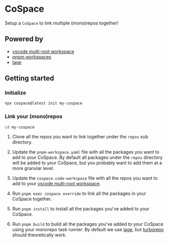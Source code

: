 # CoSpace

Setup a `CoSpace` to link multiple (mono)repos together!

## Powered by

- [vscode multi-root workspace](https://code.visualstudio.com/docs/editor/multi-root-workspaces)
- [pnpm workspaces](https://pnpm.io/workspaces)
- [lage](https://microsoft.github.io/lage/)

## Getting started

### Initialize

```bash
npx cospace@latest init my-cospace
```

### Link your (mono)repos

```bash
cd my-cospace
```

1. Clone all the repos you want to link together under the `repos` sub directory.

1. Update the `pnpm-workspace.yaml` file with all the packages you want to add to your CoSpace. By default all packages under the `repos` directory will be added to your CoSpace, but you probably want to add them at a more granular level.

1. Update the `cospace.code-workspace` file with all the repos you want to add to your [vscode multi-root workspace](https://code.visualstudio.com/docs/editor/multi-root-workspaces).

1. Run `pnpm exec cospace override` to link all the packages in your CoSpace together.

1. Run `pnpm install` to install all the packages you've added to your CoSpace.

1. Run `pnpm build` to build all the packages you've added to your CoSpace using your monorepo task runner. By default we use [lage](https://microsoft.github.io/lage/), but [turborepo](https://turborepo.org/docs) should theoretically work.
